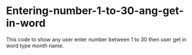 # Entering-number-1-to-30-ang-get-in-word
This code to show any user enter number between 1 to 30 then user get in word type month name.
